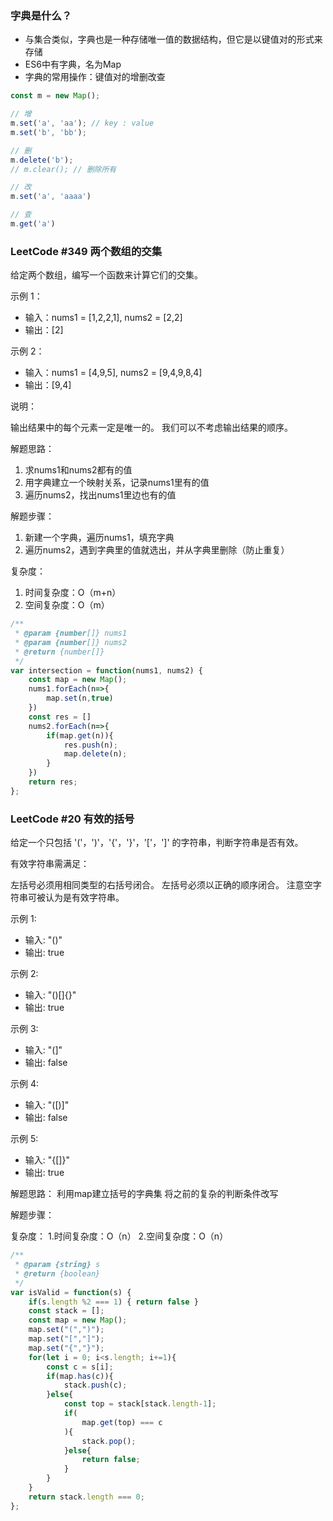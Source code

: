 ### 字典是什么？
* 与集合类似，字典也是一种存储唯一值的数据结构，但它是以键值对的形式来存储
* ES6中有字典，名为Map
* 字典的常用操作：键值对的增删改查

```JavaScript
const m = new Map();

// 增
m.set('a', 'aa'); // key : value
m.set('b', 'bb');

// 删
m.delete('b');
// m.clear(); // 删除所有

// 改
m.set('a', 'aaaa')

// 查
m.get('a')
```

### LeetCode #349 两个数组的交集
给定两个数组，编写一个函数来计算它们的交集。

示例 1：

* 输入：nums1 = [1,2,2,1], nums2 = [2,2]
* 输出：[2]

示例 2：

* 输入：nums1 = [4,9,5], nums2 = [9,4,9,8,4]
* 输出：[9,4]
 

说明：

输出结果中的每个元素一定是唯一的。
我们可以不考虑输出结果的顺序。

解题思路：
1. 求nums1和nums2都有的值
2. 用字典建立一个映射关系，记录nums1里有的值
3. 遍历nums2，找出nums1里边也有的值

解题步骤：
1. 新建一个字典，遍历nums1，填充字典
2. 遍历nums2，遇到字典里的值就选出，并从字典里删除（防止重复）

复杂度：
1. 时间复杂度：O（m+n）
2. 空间复杂度：O（m）

```JavaScript
/**
 * @param {number[]} nums1
 * @param {number[]} nums2
 * @return {number[]}
 */
var intersection = function(nums1, nums2) {
    const map = new Map();
    nums1.forEach(n=>{
        map.set(n,true)
    })
    const res = []
    nums2.forEach(n=>{
        if(map.get(n)){
            res.push(n);
            map.delete(n);
        }
    })
    return res;
};
```

### LeetCode #20 有效的括号
给定一个只包括 '('，')'，'{'，'}'，'['，']' 的字符串，判断字符串是否有效。

有效字符串需满足：

左括号必须用相同类型的右括号闭合。
左括号必须以正确的顺序闭合。
注意空字符串可被认为是有效字符串。

示例 1:
* 输入: "()"
* 输出: true

示例 2:

* 输入: "()[]{}"
* 输出: true

示例 3:
* 输入: "(]"
* 输出: false

示例 4:
* 输入: "([)]"
* 输出: false

示例 5:
* 输入: "{[]}"
* 输出: true

解题思路：
利用map建立括号的字典集
将之前的复杂的判断条件改写

解题步骤：

复杂度：
1.时间复杂度：O（n）
2.空间复杂度：O（n）

```JavaScript
/**
 * @param {string} s
 * @return {boolean}
 */
var isValid = function(s) {
    if(s.length %2 === 1) { return false }
    const stack = [];
    const map = new Map();
    map.set("(",")");
    map.set("[","]");
    map.set("{","}");
    for(let i = 0; i<s.length; i+=1){
        const c = s[i];
        if(map.has(c)){
            stack.push(c);
        }else{
            const top = stack[stack.length-1];
            if(
                map.get(top) === c
            ){
                stack.pop();
            }else{
                return false;
            }
        }
    }
    return stack.length === 0;
};
```


